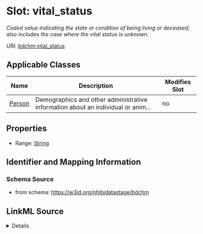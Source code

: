 # Slot: vital_status


_Coded value indicating the state or condition of being living or deceased; also includes the case where the vital status is unknown._



URI: [bdchm:vital_status](bdchm:vital_status)



<!-- no inheritance hierarchy -->




## Applicable Classes

| Name | Description | Modifies Slot |
| --- | --- | --- |
[Person](Person.md) | Demographics and other administrative information about an individual or anim... |  no  |







## Properties

* Range: [String](String.md)





## Identifier and Mapping Information







### Schema Source


* from schema: https://w3id.org/nhlbidatastage/bdchm




## LinkML Source

<details>
```yaml
name: vital_status
description: Coded value indicating the state or condition of being living or deceased;
  also includes the case where the vital status is unknown.
from_schema: https://w3id.org/nhlbidatastage/bdchm
rank: 1000
alias: vital_status
owner: Person
domain_of:
- Person
range: string

```
</details>